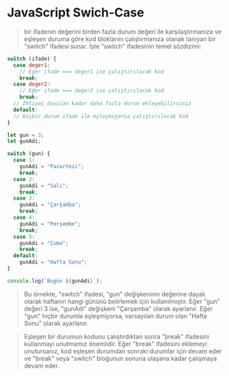 # JavaScript Swich-Case

> bir ifadenin değerini birden fazla durum değeri ile karşılaştırmanıza ve eşleşen duruma göre kod bloklarını çalıştırmanıza olanak tanıyan bir "switch" ifadesi sunar. İşte "switch" ifadesinin temel sözdizimi:

```javascript
switch (ifade) {
  case deger1:
    // Eğer ifade === deger1 ise çalıştırılacak kod
    break;
  case deger2:
    // Eğer ifade === deger2 ise çalıştırılacak kod
    break;
  // İhtiyaç duyulan kadar daha fazla durum ekleyebilirsiniz
  default:
  // Hiçbir durum ifade ile eşleşmiyorsa çalıştırılacak kod
}
```

```javascript
let gun = 3;
let gunAdi;

switch (gun) {
  case 1:
    gunAdi = "Pazartesi";
    break;
  case 2:
    gunAdi = "Salı";
    break;
  case 3:
    gunAdi = "Çarşamba";
    break;
  case 4:
    gunAdi = "Perşembe";
    break;
  case 5:
    gunAdi = "Cuma";
    break;
  default:
    gunAdi = "Hafta Sonu";
}

console.log(`Bugün ${gunAdi}`);
```

> Bu örnekte, "switch" ifadesi, "gun" değişkeninin değerine dayalı olarak haftanın hangi gününü belirlemek için kullanılmıştır. Eğer "gun" değeri 3 ise, "gunAdi" değişkeni "Çarşamba" olarak ayarlanır. Eğer "gun" hiçbir durumla eşleşmiyorsa, varsayılan durum olan "Hafta Sonu" olarak ayarlanır.

> Eşleşen bir durumun kodunu çalıştırdıktan sonra "break" ifadesini kullanmayı unutmamız önemlidir. Eğer "break" ifadesini eklemeyi unutursanız, kod eşleşen durumdan sonraki durumlar için devam eder ve "break" veya "switch" bloğunun sonuna ulaşana kadar çalışmaya devam eder.
